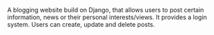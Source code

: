 A blogging website build on Django, that allows users to post certain information, news or their personal interests/views.
It provides a login system.
Users can create, update and delete posts.
